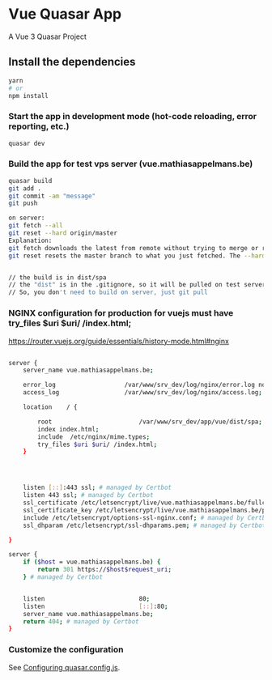 # Vue Quasar App

A Vue 3 Quasar Project

## Install the dependencies
```bash
yarn
# or
npm install
```

### Start the app in development mode (hot-code reloading, error reporting, etc.)
```bash
quasar dev
```


### Build the app for test vps server (vue.mathiasappelmans.be)
```bash
quasar build
git add .
git commit -am "message"
git push

on server:
git fetch --all
git reset --hard origin/master
Explanation:
git fetch downloads the latest from remote without trying to merge or rebase anything.
git reset resets the master branch to what you just fetched. The --hard option changes all the files in your working tree to match the files in origin/master.


// the build is in dist/spa
// the "dist" is in the .gitignore, so it will be pulled on test server.
// So, you don't need to build on server, just git pull
```
### NGINX configuration for production for vuejs must have try_files $uri $uri/ /index.html;
https://router.vuejs.org/guide/essentials/history-mode.html#nginx
```bash

server {
	server_name vue.mathiasappelmans.be;

    error_log                   /var/www/srv_dev/log/nginx/error.log notice;
    access_log                  /var/www/srv_dev/log/nginx/access.log;

    location    / {

        root                        /var/www/srv_dev/app/vue/dist/spa;
        index index.html;
        include  /etc/nginx/mime.types;
        try_files $uri $uri/ /index.html;
    }




	listen [::]:443 ssl; # managed by Certbot
    listen 443 ssl; # managed by Certbot
    ssl_certificate /etc/letsencrypt/live/vue.mathiasappelmans.be/fullchain.pem; # managed by Certbot
    ssl_certificate_key /etc/letsencrypt/live/vue.mathiasappelmans.be/privkey.pem; # managed by Certbot
    include /etc/letsencrypt/options-ssl-nginx.conf; # managed by Certbot
    ssl_dhparam /etc/letsencrypt/ssl-dhparams.pem; # managed by Certbot

}

server {
    if ($host = vue.mathiasappelmans.be) {
        return 301 https://$host$request_uri;
    } # managed by Certbot


	listen 							80;
	listen 							[::]:80;
	server_name vue.mathiasappelmans.be;
    return 404; # managed by Certbot
}

```

### Customize the configuration
See [Configuring quasar.config.js](https://v2.quasar.dev/quasar-cli-vite/quasar-config-js).
